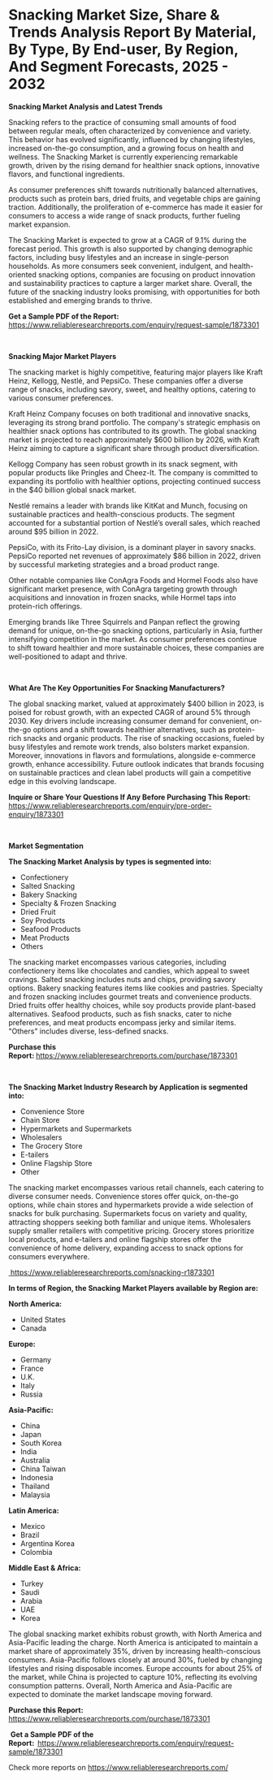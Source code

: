 <p><h1>Snacking Market Size, Share & Trends Analysis Report By Material, By Type, By End-user, By Region, And Segment Forecasts, 2025 - 2032</h1></p><p><strong>Snacking Market Analysis and Latest Trends</strong></p>
<p><p>Snacking refers to the practice of consuming small amounts of food between regular meals, often characterized by convenience and variety. This behavior has evolved significantly, influenced by changing lifestyles, increased on-the-go consumption, and a growing focus on health and wellness. The Snacking Market is currently experiencing remarkable growth, driven by the rising demand for healthier snack options, innovative flavors, and functional ingredients. </p><p>As consumer preferences shift towards nutritionally balanced alternatives, products such as protein bars, dried fruits, and vegetable chips are gaining traction. Additionally, the proliferation of e-commerce has made it easier for consumers to access a wide range of snack products, further fueling market expansion.</p><p>The Snacking Market is expected to grow at a CAGR of 9.1% during the forecast period. This growth is also supported by changing demographic factors, including busy lifestyles and an increase in single-person households. As more consumers seek convenient, indulgent, and health-oriented snacking options, companies are focusing on product innovation and sustainability practices to capture a larger market share. Overall, the future of the snacking industry looks promising, with opportunities for both established and emerging brands to thrive.</p></p>
<p><strong>Get a Sample PDF of the Report:&nbsp;</strong> <a href="https://www.reliableresearchreports.com/enquiry/request-sample/1873301?utm_campaign=2487&utm_medium=2&utm_source=Github&utm_content=ia&utm_term=04042025&utm_id=snacking">https://www.reliableresearchreports.com/enquiry/request-sample/1873301</a></p>
<p>&nbsp;</p>
<p><strong>Snacking Major Market Players</strong></p>
<p><p>The snacking market is highly competitive, featuring major players like Kraft Heinz, Kellogg, Nestlé, and PepsiCo. These companies offer a diverse range of snacks, including savory, sweet, and healthy options, catering to various consumer preferences.</p><p>Kraft Heinz Company focuses on both traditional and innovative snacks, leveraging its strong brand portfolio. The company's strategic emphasis on healthier snack options has contributed to its growth. The global snacking market is projected to reach approximately $600 billion by 2026, with Kraft Heinz aiming to capture a significant share through product diversification.</p><p>Kellogg Company has seen robust growth in its snack segment, with popular products like Pringles and Cheez-It. The company is committed to expanding its portfolio with healthier options, projecting continued success in the $40 billion global snack market. </p><p>Nestlé remains a leader with brands like KitKat and Munch, focusing on sustainable practices and health-conscious products. The segment accounted for a substantial portion of Nestlé’s overall sales, which reached around $95 billion in 2022.</p><p>PepsiCo, with its Frito-Lay division, is a dominant player in savory snacks. PepsiCo reported net revenues of approximately $86 billion in 2022, driven by successful marketing strategies and a broad product range.</p><p>Other notable companies like ConAgra Foods and Hormel Foods also have significant market presence, with ConAgra targeting growth through acquisitions and innovation in frozen snacks, while Hormel taps into protein-rich offerings.</p><p>Emerging brands like Three Squirrels and Panpan reflect the growing demand for unique, on-the-go snacking options, particularly in Asia, further intensifying competition in the market. As consumer preferences continue to shift toward healthier and more sustainable choices, these companies are well-positioned to adapt and thrive.</p></p>
<p>&nbsp;</p>
<p><strong>What Are The Key Opportunities For Snacking Manufacturers?</strong></p>
<p><p>The global snacking market, valued at approximately $400 billion in 2023, is poised for robust growth, with an expected CAGR of around 5% through 2030. Key drivers include increasing consumer demand for convenient, on-the-go options and a shift towards healthier alternatives, such as protein-rich snacks and organic products. The rise of snacking occasions, fueled by busy lifestyles and remote work trends, also bolsters market expansion. Moreover, innovations in flavors and formulations, alongside e-commerce growth, enhance accessibility. Future outlook indicates that brands focusing on sustainable practices and clean label products will gain a competitive edge in this evolving landscape.</p></p>
<p><strong>Inquire or Share Your Questions If Any Before Purchasing This Report:</strong> <a href="https://www.reliableresearchreports.com/enquiry/pre-order-enquiry/1873301?utm_campaign=2487&utm_medium=2&utm_source=Github&utm_content=ia&utm_term=04042025&utm_id=snacking">https://www.reliableresearchreports.com/enquiry/pre-order-enquiry/1873301</a></p>
<p>&nbsp;</p>
<p><strong>Market Segmentation</strong></p>
<p><strong>The Snacking Market Analysis by types is segmented into:</strong></p>
<p><ul><li>Confectionery</li><li>Salted Snacking</li><li>Bakery Snacking</li><li>Specialty & Frozen Snacking</li><li>Dried Fruit</li><li>Soy Products</li><li>Seafood Products</li><li>Meat Products</li><li>Others</li></ul></p>
<p><p>The snacking market encompasses various categories, including confectionery items like chocolates and candies, which appeal to sweet cravings. Salted snacking includes nuts and chips, providing savory options. Bakery snacking features items like cookies and pastries. Specialty and frozen snacking includes gourmet treats and convenience products. Dried fruits offer healthy choices, while soy products provide plant-based alternatives. Seafood products, such as fish snacks, cater to niche preferences, and meat products encompass jerky and similar items. "Others" includes diverse, less-defined snacks.</p></p>
<p><strong>Purchase this Report:&nbsp;</strong><a href="https://www.reliableresearchreports.com/purchase/1873301?utm_campaign=2487&utm_medium=2&utm_source=Github&utm_content=ia&utm_term=04042025&utm_id=snacking">https://www.reliableresearchreports.com/purchase/1873301</a></p>
<p>&nbsp;</p>
<p><strong>The Snacking Market Industry Research by Application is segmented into:</strong></p>
<p><ul><li>Convenience Store</li><li>Chain Store</li><li>Hypermarkets and Supermarkets</li><li>Wholesalers</li><li>The Grocery Store</li><li>E-tailers</li><li>Online Flagship Store</li><li>Other</li></ul></p>
<p><p>The snacking market encompasses various retail channels, each catering to diverse consumer needs. Convenience stores offer quick, on-the-go options, while chain stores and hypermarkets provide a wide selection of snacks for bulk purchasing. Supermarkets focus on variety and quality, attracting shoppers seeking both familiar and unique items. Wholesalers supply smaller retailers with competitive pricing. Grocery stores prioritize local products, and e-tailers and online flagship stores offer the convenience of home delivery, expanding access to snack options for consumers everywhere.</p></p>
<p><a href="https://www.reliableresearchreports.com/snacking-r1873301?utm_campaign=2487&utm_medium=2&utm_source=Github&utm_content=ia&utm_term=04042025&utm_id=snacking">&nbsp;https://www.reliableresearchreports.com/snacking-r1873301</a></p>
<p><strong>In terms of Region, the Snacking Market Players available by Region are:</strong></p>
<p>
    <p> <strong> North America: </strong>
        <ul>
            <li>United States</li>
            <li>Canada</li>
        </ul>
        </p> 
    <p> <strong> Europe: </strong>
        <ul>
            <li>Germany</li>
            <li>France</li>
            <li>U.K.</li>
            <li>Italy</li>
            <li>Russia</li>
        </ul>
        </p> 
    <p> <strong> Asia-Pacific: </strong>
        <ul>
            <li>China</li>
            <li>Japan</li>
            <li>South Korea</li>
            <li>India</li>
            <li>Australia</li>
            <li>China Taiwan</li>
            <li>Indonesia</li>
            <li>Thailand</li>
            <li>Malaysia</li>
        </ul>
        </p> 
    <p> <strong> Latin America: </strong>
        <ul>
            <li>Mexico</li>
            <li>Brazil</li>
            <li>Argentina Korea</li>
            <li>Colombia</li>
        </ul>
        </p> 
    <p> <strong> Middle East & Africa: </strong>
        <ul>
            <li>Turkey</li>
            <li>Saudi</li>
            <li>Arabia</li>
            <li>UAE</li>
            <li>Korea</li>
        </ul>
    </p>
    </p>
<p><p>The global snacking market exhibits robust growth, with North America and Asia-Pacific leading the charge. North America is anticipated to maintain a market share of approximately 35%, driven by increasing health-conscious consumers. Asia-Pacific follows closely at around 30%, fueled by changing lifestyles and rising disposable incomes. Europe accounts for about 25% of the market, while China is projected to capture 10%, reflecting its evolving consumption patterns. Overall, North America and Asia-Pacific are expected to dominate the market landscape moving forward.</p></p>
<p><strong>Purchase this Report: </strong><a href="https://www.reliableresearchreports.com/purchase/1873301?utm_campaign=2487&utm_medium=2&utm_source=Github&utm_content=ia&utm_term=04042025&utm_id=snacking">https://www.reliableresearchreports.com/purchase/1873301</a></p>
<p>&nbsp;<strong>Get a Sample PDF of the Report:&nbsp;&nbsp;</strong><a href="https://www.reliableresearchreports.com/enquiry/request-sample/1873301?utm_campaign=2487&utm_medium=2&utm_source=Github&utm_content=ia&utm_term=04042025&utm_id=snacking">https://www.reliableresearchreports.com/enquiry/request-sample/1873301</a></p>
<p><strong></strong></p>
<p>Check more reports on <a href="https://www.reliableresearchreports.com/?utm_campaign=2487&utm_medium=2&utm_source=Github&utm_content=ia&utm_term=04042025&utm_id=snacking">https://www.reliableresearchreports.com/</a></p>